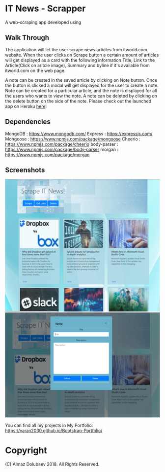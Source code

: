 # IT News - Scrapper
A web-scraping app developed using 

## Walk Through
The application will let the user scrape news articles from itworld.com website. When the user clicks on Scrape button a certain amount of articles will get displayed  as a card with the following information Title, Link to the Article(Click on aritcle image), Summary and byline if it's available from itworld.com on the web page. 

A note can be created in the saved article by clicking on Note button. Once the button is clicked a modal will get displayed for the user to create a note. Note can be created for a particular article, and the note is displayed for all the users who wants to view the note. A note can be deleted by clicking on the delete button on the side of the note.  Please check out the launched app on Heroku [here](https://powerful-inlet-35933.herokuapp.com/)!

## Dependencies
MongoDB : https://www.mongodb.com/
Express : https://expressjs.com/
Mongoose : https://www.npmjs.com/package/mongoose
Cheerio : https://www.npmjs.com/package/cheerio
body-parser : https://www.npmjs.com/package/body-parser
morgan : https://www.npmjs.com/package/morgan

## Screenshots
![alt tag](https://github.com/varan2030/Hacker_News/blob/master/public/assets/images/main_page.png)
![alt tag](https://github.com/varan2030/Hacker_News/blob/master/public/assets/images/note_submit.png)

You can find all my projects in My Portfolio: https://varan2030.github.io/Bootstrap-Portfolio/

# Copyright
(C) Almaz Dolubaev 2018. All Rights Reserved.